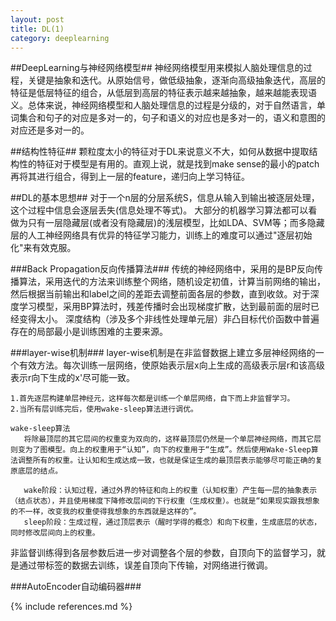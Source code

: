 ```yaml
---
layout: post
title: DL(1)
category: deeplearning
---
```



##DeepLearning与神经网络模型##
神经网络模型用来模拟人脑处理信息的过程，关键是抽象和迭代。从原始信号，做低级抽象，逐渐向高级抽象迭代，高层的特征是低层特征的组合，从低层到高层的特征表示越来越抽象，越来越能表现语义。总体来说，神经网络模型和人脑处理信息的过程是分级的，对于自然语言，单词集合和句子的对应是多对一的，句子和语义的对应也是多对一的，语义和意图的对应还是多对一的。

##结构性特征##
颗粒度太小的特征对于DL来说意义不大，如何从数据中提取结构性的特征对于模型是有用的。直观上说，就是找到make sense的最小的patch再将其进行组合，得到上一层的feature，递归向上学习特征。


##DL的基本思想##
对于一个n层的分层系统S，信息从输入到输出被逐层处理，这个过程中信息会逐层丢失(信息处理不等式)。
大部分的机器学习算法都可以看做为只有一层隐藏层(或者没有隐藏层)的浅层模型，比如LDA、SVM等；而多隐藏层的人工神经网络具有优异的特征学习能力，训练上的难度可以通过"逐层初始化"来有效克服。

###Back Propagation反向传播算法###
传统的神经网络中，采用的是BP反向传播算法，采用迭代的方法来训练整个网络，随机设定初值，计算当前网络的输出，然后根据当前输出和label之间的差距去调整前面各层的参数，直到收敛。对于深度学习模型，采用BP算法时，残差传播时会出现梯度扩散，达到最前面的层时已经变得太小。
深度结构（涉及多个非线性处理单元层）非凸目标代价函数中普遍存在的局部最小是训练困难的主要来源。

###layer-wise机制###
layer-wise机制是在非监督数据上建立多层神经网络的一个有效方法。每次训练一层网络，使原始表示层x向上生成的高级表示层r和该高级表示r向下生成的x'尽可能一致。

```
1.首先逐层构建单层神经元，这样每次都是训练一个单层网络，自下而上非监督学习。
2.当所有层训练完后，使用wake-sleep算法进行调优。

wake-sleep算法
   将除最顶层的其它层间的权重变为双向的，这样最顶层仍然是一个单层神经网络，而其它层则变为了图模型。向上的权重用于“认知”，向下的权重用于“生成”。然后使用Wake-Sleep算法调整所有的权重。让认知和生成达成一致，也就是保证生成的最顶层表示能够尽可能正确的复原底层的结点。
   
   wake阶段：认知过程，通过外界的特征和向上的权重（认知权重）产生每一层的抽象表示（结点状态），并且使用梯度下降修改层间的下行权重（生成权重）。也就是“如果现实跟我想象的不一样，改变我的权重使得我想象的东西就是这样的”。
   sleep阶段：生成过程，通过顶层表示（醒时学得的概念）和向下权重，生成底层的状态，同时修改层间向上的权重。

```

非监督训练得到各层参数后进一步对调整各个层的参数，自顶向下的监督学习，就是通过带标签的数据去训练，误差自顶向下传输，对网络进行微调。

###AutoEncoder自动编码器###




{% include references.md %}
